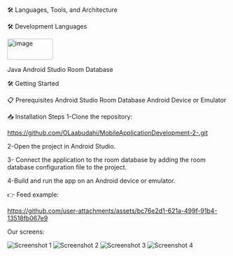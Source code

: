 🛠️ Languages, Tools, and Architecture


🛠️ Development Languages

<img width="104" height="48" alt="image" src="https://github.com/user-attachments/assets/dbf70b08-5175-4ca1-a22d-ac0be83c2de2" />

 Java
 Android Studio
 Room Database
 
🛠️ Getting Started

📋 Prerequisites
Android Studio
Room Database
Android Device or Emulator

📥 Installation Steps
1-Clone the repository:

https://github.com/OLaabudahi/MobileApplicationDevelopment-2-.git

2-Open the project in Android Studio.

3- Connect the application to the room database by adding the room database configuration file to the project.

4-Build and run the app on an Android device or emulator.

👉 Feed example:

https://github.com/user-attachments/assets/bc76e2d1-621a-499f-91b4-13518fb067e9

Our screens:



![Screenshot 1](https://github.com/user-attachments/assets/d5731176-358e-4ecc-84bb-edb23f734636)
![Screenshot 2](https://github.com/user-attachments/assets/a462a6c6-2a63-461a-b6f3-f5f36e37df51)
![Screenshot 3](https://github.com/user-attachments/assets/966e8b78-b6e5-48e9-b6a1-78e798919251)
![Screenshot 4](https://github.com/user-attachments/assets/73c79a80-e300-4995-b048-1d5b85ec1cc1)
